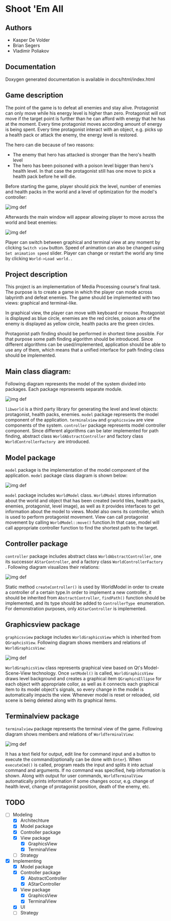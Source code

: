 # Shoot 'Em All

## Authors

* Kasper De Volder
* Brian Segers
* Vladimir Poliakov

## Documentation

Doxygen generated documentation is available in
docs/html/index.html

## Game description

The point of the game is to defeat all enemies and stay
alive. Protagonist can only move while his energy level is higher
than zero. Protagonist will not move if the target point is
further than he can afford with energy that he has at the
moment. Every time protagonist moves according amount of energy
is being spent. Every time protagonist interact with an object,
e.g. picks up a health pack or attack the enemy, the energy level
is restored.

The hero can die because of two reasons:
* The enemy that hero has attacked is stronger than the hero's
health level
* The hero has been poisoned with a poison level bigger than
hero's health level. In that case the protagonist still has one
move to pick a health pack before he will die.

Before starting the game, player should pick the level, number
of enemies and health packs in the world and a level of
optimization for the model's controller:

![img def](img/popup.png)

Afterwards the main window will appear allowing player to move
across the world and beat enemies:

![img def](img/mainwindow.png)

Player can switch between graphical and terminal view at any
moment by clicking `Switch view` button. Speed of animation can
also be changed using `Set animation speed` slider. Player can
change or restart the world any time by clicking `World->Load
world..`

## Project description

This project is an implementation of Media Processing course's
final task. The purpose is to create a game in which the player
can mode across labyrinth and defeat enemies. The game should be
implemented with two views: graphical and terminal-like.

In graphical view, the player can move with keyboard or mouse.
Protagonist is displayed as blue circle, enemies are the red
circles, poison area of the enemy is displayed as yellow circle,
health packs are the green circles.

Protagonist path finding should be performed in shortest time
possible. For that purpose some path finding algorithm should be
introduced. Since different algorithms can be used/implemented,
application should be able to use any of them, which means that
a unified interface for path finding class should be implemented.

## Main class diagram:

Following diagram represents the model of the system divided
into packages. Each package reprsesents separate module.

![img def](uml/main.png)

`libworld` is a third party library for generating the level and
level objects: protagonist, health packs, enemies. `model`
package represents the model component of the application.
`terminalview` and `graphicsview` are view components of the
system. `controller` package represents model controller
component. Since different algorithms can be later implemented
for path finding, abstract  class `WorldAbstractController` and
factory class `WorldControllerFactory `are introduced.

## Model package

`model` package is the implementation of the model component of
the application. `model` package class diagram is shown below:

![img def](uml/model.png)

`model` package includes `WorldModel` class. `WorldModel` stores
information about the world and object that has been created
(world tiles, health packs, enemies, protagonist, level image),
as well as it provides interfaces to get information about the
model to views. Model also owns its controller, which is used
to  perform protagonist movement. View can call protagonist
movement by calling `WorldModel::move()` function.In that case,
model will call appropriate controller function to find the
shortest path to the target.

## Controller package

`controller` package includes abstract class
`WorldAbstractController`, one its successor `AStarController`,
and a factory class `WorldControllerFactory `. Following diagram
visualizes their relations:

![img def](uml/controller.png)

Static method `createController()` is used by WorldModel in order
to create a controller of a certain type.In order to implement a
new controller, it should be inherited from `AbstractController`,
`findPath()` function should be implemented, and its type should
be added to `ControllerType `enumeration. For
demonstration purposes, only `AStarController` is implemented.

## Graphicsview package

`graphicsview` package  includes `WorldGraphicsView` which is
inherited from `QGraphcisView`. Following diagram shows members
and relations of `WorldGraphicsView`:

![img def](uml/graphicsview.png)

`WorldGraphicsView` class represents graphical view based on Qt's
Model-Scene-View technology. Once `setModel()` is called,
`WorldGraphicsView` draws level background and creates a
graphical item `QGraphicsEllipse` for each object with
appropriate collor, as well as it connects each graphical item to
its model object's signals, so every change in the model is
automatically impacts the view. Whenever model is reset or
reloaded, old scene is being deleted along with its graphical
items.

## Terminalview package

`terminalview` package represents the terminal view of the game.
Following diagram shows members and relations of
`WorldTerminalView`:

![img def](uml/terminalview.png)

It has a text field for output, edit line for command input and a
button to execute the command(optionally can be done with
`Enter`). When `executeCmd()` is called, program reads the input
and splits it into actual command and arguments. If no command
was specified, help information is shown.
Along with output for user commands, `WorldTerminalView`
automatically prints information if some changes occur, e.g.
change of health level, change of protagonist position, death of
the enemy, etc.

## TODO

* [ ] Modeling
  * [x] Architechture
  * [x] Model package
  * [x] Controller package
  * [x] View package
    * [x] GraphicsView
    * [x] TerminalView
  * [ ] Strategy
* [x] Implementing
  * [x] Model package
  * [x] Controller package
    * [x] AbstractController
    * [x] AStarController
  * [x] View package
    * [x] GraphicsView
    * [x] TerminalView
  * [x] UI
  * [ ] Strategy
